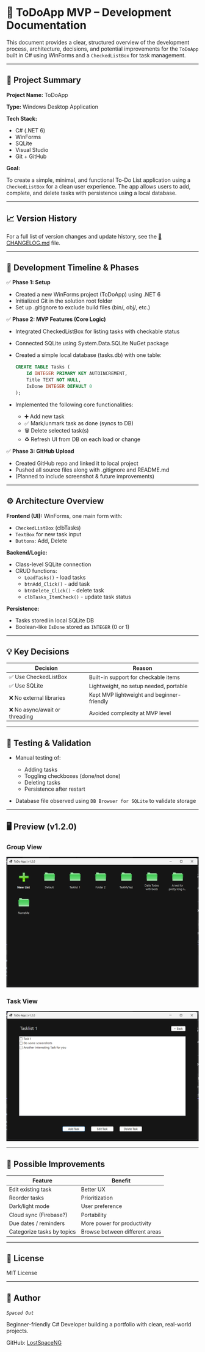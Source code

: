 ﻿# 📘 ToDoApp MVP – Development Documentation

This document provides a clear, structured overview of the development process, architecture, decisions, and potential improvements for the `ToDoApp` built in C# using WinForms and a `CheckedListBox` for task management.

---

## 📌 Project Summary

**Project Name:** ToDoApp

**Type:** Windows Desktop Application

**Tech Stack:**
- C# (.NET 6)
- WinForms
- SQLite
- Visual Studio
- Git + GitHub

**Goal:**

To create a simple, minimal, and functional To-Do List application using a `CheckedListBox` for a clean user experience. The app allows users to add, complete, and delete tasks with persistence using a local database.

---

## 📈 Version History

For a full list of version changes and update history, see the [📄 CHANGELOG.md](./CHANGELOG.md) file.

---

## 🧱 Development Timeline & Phases

✅ **Phase 1: Setup**

- Created a new WinForms project (ToDoApp) using .NET 6
- Initialized Git in the solution root folder
- Set up .gitignore to exclude build files (bin/, obj/, etc.)

✅ **Phase 2: MVP Features (Core Logic)**

- Integrated CheckedListBox for listing tasks with checkable status
- Connected SQLite using System.Data.SQLite NuGet package
- Created a simple local database (tasks.db) with one table:

    ```sql
    CREATE TABLE Tasks (
        Id INTEGER PRIMARY KEY AUTOINCREMENT,
        Title TEXT NOT NULL,
        IsDone INTEGER DEFAULT 0
    );
    ```

- Implemented the following core functionalities:
  - ➕ Add new task
  - ✅ Mark/unmark task as done (syncs to DB)
  - 🗑 Delete selected task(s)
  - ♻️ Refresh UI from DB on each load or change

✅ **Phase 3: GitHub Upload**

- Created GitHub repo and linked it to local project
- Pushed all source files along with .gitignore and README.md
- (Planned to include screenshot & future improvements)

---

## ⚙️ Architecture Overview

**Frontend (UI):** WinForms, one main form with:

- `CheckedListBox` (clbTasks)
- `TextBox` for new task input
- `Buttons`: Add, Delete

**Backend/Logic:**

- Class-level SQLite connection
- CRUD functions:
  - `LoadTasks()` - load tasks
  - `btnAdd_Click()` - add task
  - `btnDelete_Click()` - delete task
  - `clbTasks_ItemCheck()` - update task status

**Persistence:**

- Tasks stored in local SQLite DB
- Boolean-like `IsDone` stored as `INTEGER` (0 or 1)

---

## 💡 Key Decisions

| Decision                             | Reason                               |
|--------------------------------------|--------------------------------------|
| ✅ Use CheckedListBox                | Built-in support for checkable items        |
| ✅ Use SQLite                        | Lightweight, no setup needed, portable      |
| ❌ No external libraries             | Kept MVP lightweight and beginner-friendly  |
| ❌ No async/await or threading       | Avoided complexity at MVP level             |

---

## 🧪 Testing & Validation

- Manual testing of:
  - Adding tasks
  - Toggling checkboxes (done/not done)
  - Deleting tasks
  - Persistence after restart

- Database file observed using `DB Browser for SQLite` to validate storage

---

## 🖥 Preview (v1.2.0)

### Group View
![ToDoApp UI Screenshot Group View](./assets/todoapp-v1.2.0-groupView.png)

### Task View
![ToDoApp UI Screenshot Task View](./assets/todoapp-v1.2.0-taskView.png)

---

## 🚀 Possible Improvements

| Feature                              | Benefit                              |
|--------------------------------------|--------------------------------------|
| Edit existing task                   | Better UX                            |
| Reorder tasks                        | Prioritization                       |
| Dark/light mode                      | User preference                      |
| Cloud sync (Firebase?)               | Portability                          |
| Due dates / reminders                | More power for productivity          |
| Categorize tasks by topics           | Browse between different areas       |

---

## 📄 License

MIT License

---

## 🙋 Author

*`Spaced Out`*

Beginner-friendly C# Developer building a portfolio with clean, real-world projects.

GitHub: [LostSpaceNG](https://github.com/LostSpaceNG)